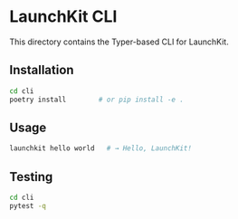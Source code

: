 # LaunchKit CLI

This directory contains the Typer-based CLI for LaunchKit.

## Installation

```bash
cd cli
poetry install        # or pip install -e .
```

## Usage

```bash
launchkit hello world   # → Hello, LaunchKit!
```

## Testing

```bash
cd cli
pytest -q
```